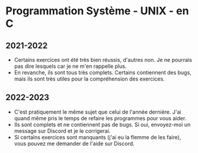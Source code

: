 # Programmation Système - UNIX - en C

## 2021-2022

- Certains exercices ont été très bien réussis, d'autres non. Je ne pourrais pas dire lesquels car je ne m'en rappelle plus.
- En revanche, ils sont tous très complets. Certains contiennent des bugs, mais ils sont très utiles pour la compréhension des exercices.

## 2022-2023

- C'est pratiquement le même sujet que celui de l'année dernière. J'ai quand même pris le temps de refaire les programmes pour vous aider.
- Ils sont complets et ne contiennent pas de bugs. Si oui, envoyez-moi un message sur Discord et je le corrigerai.
- Si certains exercices sont manquants (j'ai eu la flemme de les faire), vous pouvez me demander de l'aide sur Discord.
